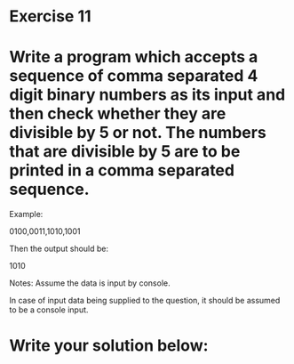 # Exercise 11
# Write a program which accepts a sequence of comma separated 4 digit binary numbers as its input and then check whether they are divisible by 5 or not. The numbers that are divisible by 5 are to be printed in a comma separated sequence.

Example:

0100,0011,1010,1001

Then the output should be:

1010

Notes: Assume the data is input by console.



In case of input data being supplied to the question, it should be assumed to be a console input.





# Write your solution below:
